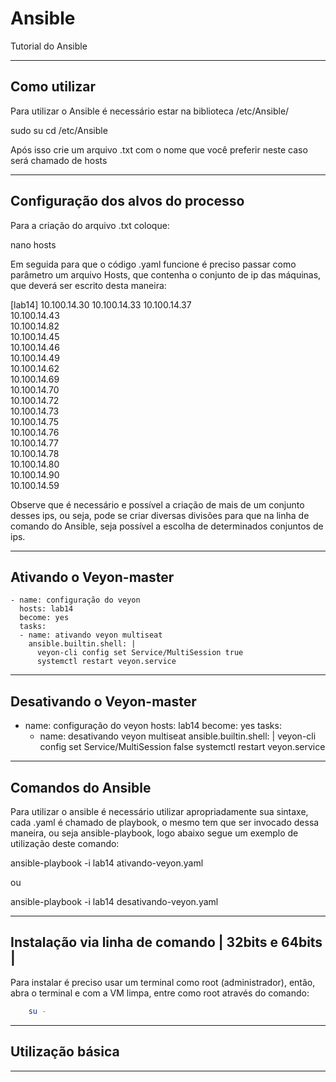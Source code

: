 # Ansible 
Tutorial do Ansible

----

## Como utilizar

Para utilizar o Ansible é necessário estar na biblioteca /etc/Ansible/

sudo su
cd /etc/Ansible

Após isso crie um arquivo .txt com o nome que você preferir neste caso será chamado de hosts

----

## Configuração dos alvos do processo

Para a criação do arquivo .txt coloque:

nano hosts

Em seguida para que o código .yaml funcione é preciso passar como parâmetro um arquivo Hosts, que contenha o conjunto de ip das máquinas, que deverá ser escrito desta maneira:

[lab14]
10.100.14.30 
10.100.14.33
10.100.14.37	
10.100.14.43	
10.100.14.82	
10.100.14.45	
10.100.14.46	
10.100.14.49	
10.100.14.62	
10.100.14.69	
10.100.14.70	
10.100.14.72	
10.100.14.73	
10.100.14.75	
10.100.14.76	
10.100.14.77	
10.100.14.78	
10.100.14.80	
10.100.14.90	
10.100.14.59	

Observe que é necessário e possível a criação de mais de um conjunto desses ips, ou seja, pode se criar diversas divisões para que na linha de comando do Ansible, seja possível a escolha de determinados conjuntos de ips.

----

## Ativando o Veyon-master

~~~ Este arquivo é em .yaml
- name: configuração do veyon
  hosts: lab14
  become: yes
  tasks:
  - name: ativando veyon multiseat
    ansible.builtin.shell: |
      veyon-cli config set Service/MultiSession true
      systemctl restart veyon.service
~~~

----

## Desativando o Veyon-master

- name: configuração do veyon
  hosts: lab14
  become: yes
  tasks:
  - name: desativando veyon multiseat
    ansible.builtin.shell: |
      veyon-cli config set Service/MultiSession false
      systemctl restart veyon.service

----

## Comandos do Ansible

Para utilizar o ansible é necessário utilizar apropriadamente sua sintaxe, cada .yaml é chamado de playbook, o mesmo tem que ser invocado dessa maneira, ou seja ansible-playbook, logo abaixo segue um exemplo de utilização deste comando:

ansible-playbook -i lab14 ativando-veyon.yaml 

ou 

ansible-playbook -i lab14 desativando-veyon.yaml 

---

## Instalação via linha de comando | 32bits e 64bits | 
Para instalar é preciso usar um terminal como root (administrador), então, abra o terminal e com a VM limpa, entre como root através do comando: 
```sh
    su -
```
---

## Utilização básica

----

